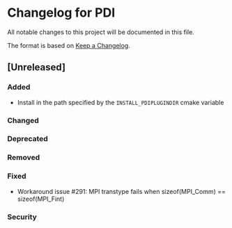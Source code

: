 # Changelog for PDI
All notable changes to this project will be documented in this file.

The format is based on [Keep a Changelog](https://keepachangelog.com/en/1.0.0/).

## [Unreleased]

### Added
* Install in the path specified by the `INSTALL_PDIPLUGINDIR` cmake variable

### Changed

### Deprecated

### Removed

### Fixed
* Workaround issue #291: MPI transtype fails when sizeof(MPI_Comm) == sizeof(MPI_Fint)

### Security
